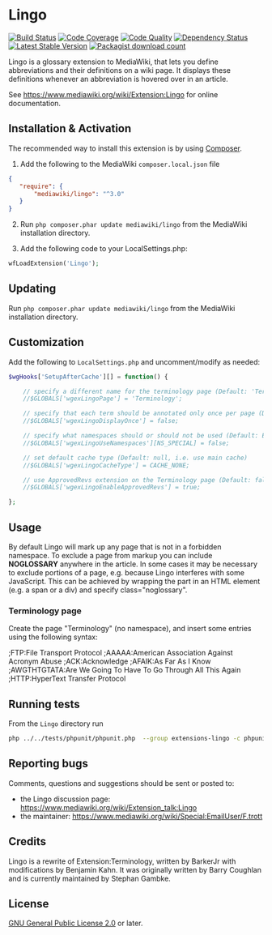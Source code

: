# Lingo
[![Build Status](https://travis-ci.org/wikimedia/mediawiki-extensions-Lingo.svg?branch=master)](https://travis-ci.org/wikimedia/mediawiki-extensions-Lingo/builds)
[![Code Coverage](https://scrutinizer-ci.com/g/wikimedia/mediawiki-extensions-Lingo/badges/coverage.png?b=master)](https://scrutinizer-ci.com/g/wikimedia/mediawiki-extensions-Lingo/?branch=master)
[![Code Quality](https://scrutinizer-ci.com/g/wikimedia/mediawiki-extensions-Lingo/badges/quality-score.png?b=master)](https://scrutinizer-ci.com/g/wikimedia/mediawiki-extensions-Lingo/?branch=master)
[![Dependency Status](https://www.versioneye.com/php/mediawiki:lingo/badge.png)](https://www.versioneye.com/php/mediawiki:lingo)
[![Latest Stable Version](https://poser.pugx.org/mediawiki/lingo/version.png)](https://packagist.org/packages/mediawiki/lingo)
[![Packagist download count](https://poser.pugx.org/mediawiki/lingo/d/total.png)](https://packagist.org/packages/mediawiki/lingo)

Lingo is a glossary extension to MediaWiki, that lets you define abbreviations
and their definitions on a wiki page. It displays these definitions whenever an
abbreviation is hovered over in an article.

See https://www.mediawiki.org/wiki/Extension:Lingo for online documentation.

## Installation & Activation

The recommended way to install this extension is by using [Composer][composer].

1. Add the following to the MediaWiki `composer.local.json` file
 ```json
 {
 	"require": {
 		"mediawiki/lingo": "^3.0"
 	}
 }
 ```

2.  Run `php composer.phar update mediawiki/lingo` from the MediaWiki
    installation directory.

3. Add the following code to your LocalSettings.php:
 ```php
 wfLoadExtension('Lingo');
 ```

## Updating

Run `php composer.phar update mediawiki/lingo` from the MediaWiki installation
directory.

## Customization

Add the following to `LocalSettings.php` and uncomment/modify as needed:

```php
$wgHooks['SetupAfterCache'][] = function() {

    // specify a different name for the terminology page (Default: 'Terminology' (or localised version). See MediaWiki:Lingo-terminologypagename.)
    //$GLOBALS['wgexLingoPage'] = 'Terminology';

    // specify that each term should be annotated only once per page (Default: false)
    //$GLOBALS['wgexLingoDisplayOnce'] = false;

    // specify what namespaces should or should not be used (Default: Empty, i.e. use all namespaces)
    //$GLOBALS['wgexLingoUseNamespaces'][NS_SPECIAL] = false;

    // set default cache type (Default: null, i.e. use main cache)
    //$GLOBALS['wgexLingoCacheType'] = CACHE_NONE;

    // use ApprovedRevs extension on the Terminology page (Default: false)
    //$GLOBALS['wgexLingoEnableApprovedRevs'] = true;

};
```

## Usage

By default Lingo will mark up any page that is not in a forbidden namespace. To
exclude a page from markup you can include __NOGLOSSARY__ anywhere in the
article. In some cases it may be necessary to exclude portions of a page, e.g.
because Lingo interferes with some JavaScript. This can be achieved by wrapping
the part in an HTML element (e.g. a span or a div) and specify class="noglossary".

### Terminology page

Create the page "Terminology" (no namespace), and insert some entries using
the following syntax:

;FTP:File Transport Protocol
;AAAAA:American Association Against Acronym Abuse
;ACK:Acknowledge
;AFAIK:As Far As I Know
;AWGTHTGTATA:Are We Going To Have To Go Through All This Again
;HTTP:HyperText Transfer Protocol

## Running tests

From the `Lingo` directory run
```bash
php ../../tests/phpunit/phpunit.php  --group extensions-lingo -c phpunit.xml.dist
```

## Reporting bugs

Comments, questions and suggestions should be sent or posted to:
* the Lingo discussion page: https://www.mediawiki.org/wiki/Extension_talk:Lingo
* the maintainer: https://www.mediawiki.org/wiki/Special:EmailUser/F.trott

## Credits

Lingo is a rewrite of Extension:Terminology, written by BarkerJr with
modifications by Benjamin Kahn. It was originally written by Barry Coughlan and
is currently maintained by Stephan Gambke.

## License

[GNU General Public License 2.0][license] or later.

[composer]: https://getcomposer.org/
[license]: https://www.gnu.org/copyleft/gpl.html
